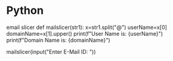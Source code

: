# Python
email slicer
def mailslicer(str1):
    x=str1.split("@")
    userName=x[0]
    domainName=x[1].upper()
    print(f"User Name is: {userName}")
    print(f"Domain Name is: {domainName}")
    
mailslicer(input("Enter E-Mail ID: "))
